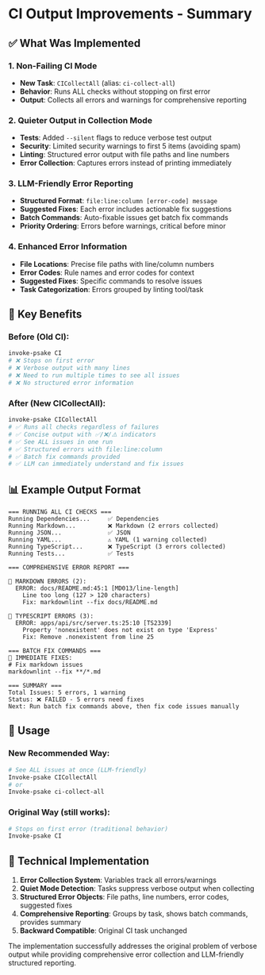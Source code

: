# CI Output Improvements - Summary

## ✅ What Was Implemented

### 1. **Non-Failing CI Mode**

- **New Task**: `CICollectAll` (alias: `ci-collect-all`)
- **Behavior**: Runs ALL checks without stopping on first error
- **Output**: Collects all errors and warnings for comprehensive reporting

### 2. **Quieter Output in Collection Mode**

- **Tests**: Added `--silent` flags to reduce verbose test output
- **Security**: Limited security warnings to first 5 items (avoiding spam)
- **Linting**: Structured error output with file paths and line numbers
- **Error Collection**: Captures errors instead of printing immediately

### 3. **LLM-Friendly Error Reporting**

- **Structured Format**: `file:line:column [error-code] message`
- **Suggested Fixes**: Each error includes actionable fix suggestions
- **Batch Commands**: Auto-fixable issues get batch fix commands
- **Priority Ordering**: Errors before warnings, critical before minor

### 4. **Enhanced Error Information**

- **File Locations**: Precise file paths with line/column numbers
- **Error Codes**: Rule names and error codes for context
- **Suggested Fixes**: Specific commands to resolve issues
- **Task Categorization**: Errors grouped by linting tool/task

## 🎯 Key Benefits

### Before (Old CI):

```bash
invoke-psake CI
# ❌ Stops on first error
# ❌ Verbose output with many lines
# ❌ Need to run multiple times to see all issues
# ❌ No structured error information
```

### After (New CICollectAll):

```bash
invoke-psake CICollectAll
# ✅ Runs all checks regardless of failures
# ✅ Concise output with ✅/❌/⚠️ indicators
# ✅ See ALL issues in one run
# ✅ Structured errors with file:line:column
# ✅ Batch fix commands provided
# ✅ LLM can immediately understand and fix issues
```

## 📊 Example Output Format

```text
=== RUNNING ALL CI CHECKS ===
Running Dependencies...     ✅ Dependencies
Running Markdown...         ❌ Markdown (2 errors collected)
Running JSON...             ✅ JSON
Running YAML...             ⚠️ YAML (1 warning collected)
Running TypeScript...       ❌ TypeScript (3 errors collected)
Running Tests...            ✅ Tests

=== COMPREHENSIVE ERROR REPORT ===

🔴 MARKDOWN ERRORS (2):
  ERROR: docs/README.md:45:1 [MD013/line-length]
    Line too long (127 > 120 characters)
    Fix: markdownlint --fix docs/README.md

🔴 TYPESCRIPT ERRORS (3):
  ERROR: apps/api/src/server.ts:25:10 [TS2339]
    Property 'nonexistent' does not exist on type 'Express'
    Fix: Remove .nonexistent from line 25

=== BATCH FIX COMMANDS ===
📝 IMMEDIATE FIXES:
# Fix markdown issues
markdownlint --fix **/*.md

=== SUMMARY ===
Total Issues: 5 errors, 1 warning
Status: ❌ FAILED - 5 errors need fixes
Next: Run batch fix commands above, then fix code issues manually
```

## 🚀 Usage

### New Recommended Way:

```powershell
# See ALL issues at once (LLM-friendly)
Invoke-psake CICollectAll
# or
Invoke-psake ci-collect-all
```

### Original Way (still works):

```powershell
# Stops on first error (traditional behavior)
Invoke-psake CI
```

## 🔧 Technical Implementation

1. **Error Collection System**: Variables track all errors/warnings
2. **Quiet Mode Detection**: Tasks suppress verbose output when collecting
3. **Structured Error Objects**: File paths, line numbers, error codes, suggested fixes
4. **Comprehensive Reporting**: Groups by task, shows batch commands, provides summary
5. **Backward Compatible**: Original CI task unchanged

The implementation successfully addresses the original problem of verbose output while providing comprehensive error collection and LLM-friendly structured reporting.
